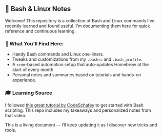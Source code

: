 ## 🐚 Bash & Linux Notes

Welcome! This repository is a collection of Bash and Linux commands I've recently learned and found useful. I'm documenting them here for quick reference and continuous learning.

### 📁 What You'll Find Here:

* Handy Bash commands and Linux one-liners.
* Tweaks and customizations from my `.bashrc` and `.bash_profile`.
* A `cron`-based automation setup that auto-updates Homebrew at the start of every month.
* Personal notes and summaries based on tutorials and hands-on experience.

### 🎓 Learning Source

I followed [this great tutorial by CodeSchafey](https://youtu.be/j6vKLJxAKfw?si=2mph6H5cRNF72hr5) to get started with Bash scripting. This repo includes my takeaways and personalized notes from that video.

This is a living document — I’ll keep updating it as I discover new tricks and tools.
